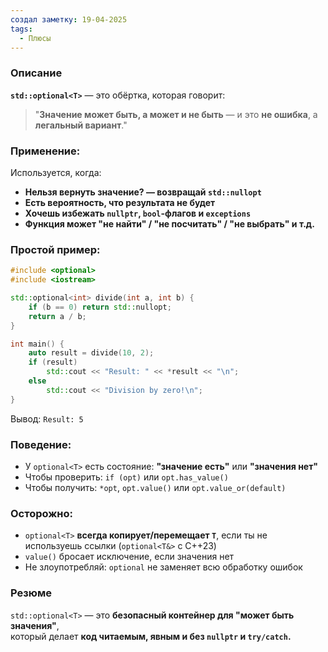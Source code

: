 ```yaml
---
создал заметку: 19-04-2025
tags:
  - Плюсы
---
```

### Описание
**`std::optional<T>`** — это обёртка, которая говорит:

> "**Значение может быть, а может и не быть** — и это **не ошибка**, а **легальный вариант**."
### Применение:
Используется, когда:
- **Нельзя вернуть значение? — возвращай `std::nullopt`**
- **Есть вероятность, что результата не будет**
- **Хочешь избежать `nullptr`, `bool`-флагов и `exceptions`**
- **Функция может "не найти" / "не посчитать" / "не выбрать" и т.д.**

### Простой пример:
```cpp
#include <optional>
#include <iostream>

std::optional<int> divide(int a, int b) {
    if (b == 0) return std::nullopt;
    return a / b;
}

int main() {
    auto result = divide(10, 2);
    if (result)
        std::cout << "Result: " << *result << "\n";
    else
        std::cout << "Division by zero!\n";
}
```
Вывод: `Result: 5`
### Поведение:
- У `optional<T>` есть состояние: **"значение есть"** или **"значения нет"**
- Чтобы проверить: `if (opt)` или `opt.has_value()`
- Чтобы получить: `*opt`, `opt.value()` или `opt.value_or(default)`
### Осторожно:
- `optional<T>` **всегда копирует/перемещает `T`**, если ты не используешь ссылки (`optional<T&>` с C++23)
- `value()` бросает исключение, если значения нет
- Не злоупотребляй: `optional` не заменяет всю обработку ошибок

### Резюме
`std::optional<T>` — это **безопасный контейнер для "может быть значения"**,  
который делает **код читаемым, явным и без `nullptr` и `try/catch`.**

